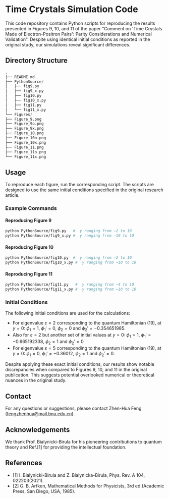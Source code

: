 # Time Crystals Simulation Code

This code repository contains Python scripts for reproducing the results presented in Figures 9, 10, and 11 of the paper "Comment on 'Time Crystals Made of Electron-Positron Pairs': Parity Considerations and Numerical Validation". Despite using identical initial conditions as reported in the original study, our simulations reveal significant differences.

## Directory Structure

```python
.
├── README.md
├── PythonSource/
│   ├── fig9.py
│   ├── fig9_x.py
│   ├── fig10.py
│   ├── fig10_x.py
│   ├── fig11.py
│   └── fig11_x.py
└── Figures/
├── Figure_9.png
├── Figure_9o.png
├── Figure_9x.png
├── Figure_10.png
├── Figure_10o.png
├── Figure_10x.png
├── Figure_11.png
├── Figure_11o.png
└── Figure_11x.png
```


## Usage

To reproduce each figure, run the corresponding script. The scripts are designed to use the same initial conditions specified in the original research article.

### Example Commands

#### Reproducing Figure 9

```bash
python PythonSource/fig9.py   #  y ranging from −2 to 10
python PythonSource/fig9_x.py #  y ranging from −10 to 10
```

#### Reproducing Figure 10

```bash
python PythonSource/fig10.py  #  y ranging from −2 to 10
python PythonSource/fig10_x.py #  y ranging from −10 to 10
```

#### Reproducing Figure 11

```bash
python PythonSource/fig11.py   #  y ranging from −4 to 10
python PythonSource/fig11_x.py #  y ranging from −10 to 10
```

### Initial Conditions

The following initial conditions are used for the calculations:

- For eigenvalue $\varepsilon=2$ corresponding to the quantum Hamiltonian (19), at $y=0:$ $\phi_1=1$, $\phi_1'=0$, $\phi_2=0$ and $\phi_2'=−0.354651985$.
- Also for $\varepsilon=2$ but another set of initial values at $y=0:$ $\phi_1=1$, $\phi_1'=-0.665192338$, $\phi_2=1$ and $\phi_2'=0$
- For eigenvalue $\varepsilon=5$ corresponding to the quantum Hamiltonian (19), at $y=0:$ $\phi_1=0$, $\phi_1'=-0.36012$, $\phi_2=1$ and $\phi_2'=0$.

Despite applying these exact initial conditions, our results show notable discrepancies when compared to Figures 9, 10, and 11 in the original publication. This suggests potential overlooked numerical or theoretical nuances in the original study.

## Contact ##

For any questions or suggestions, please contact Zhen-Hua Feng (fengzhenhua@mail.bnu.edu.cn).


## Acknowledgements ##

We thank Prof. Bialynicki-Birula for his pioneering contributions to quantum theory and Ref.[1] for providing the intellectual foundation.

## References ##

- [1] I. Bialynicki-Birula and Z. Bialynicka-Birula, Phys. Rev. A 104, 022203(2021).
- [2] G. B. Arfken, Mathematical Methods for Physicists, 3rd ed.(Academic Press, San Diego, USA, 1985).
